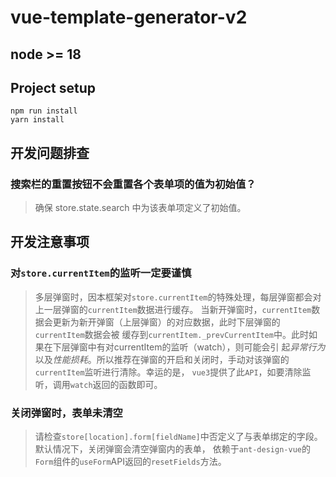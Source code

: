 # vue-template-generator-v2

## node >= 18

## Project setup

```
npm run install
yarn install
```
## 开发问题排查

### 搜索栏的重置按钮不会重置各个表单项的值为初始值？

> 确保 store.state.search 中为该表单项定义了初始值。

## 开发注意事项

### 对`store.currentItem`的监听一定要谨慎

> 多层弹窗时，因本框架对`store.currentItem`的特殊处理，每层弹窗都会对上一层弹窗的`currentItem`数据进行缓存。
> 当新开弹窗时，`currentItem`数据会更新为新开弹窗（上层弹窗）的对应数据，此时下层弹窗的`currentItem`数据会被
> 缓存到`currentItem._prevCurrentItem`中。此时如果在下层弹窗中有对currentItem的监听（watch），则可能会引
> 起*异常行为*以及*性能损耗*。所以推荐在弹窗的开启和关闭时，手动对该弹窗的`currentItem`监听进行清除。幸运的是，
> `vue3`提供了此`API`，如要清除监听，调用`watch`返回的函数即可。

### 关闭弹窗时，表单未清空

> 请检查`store[location].form[fieldName]`中否定义了与表单绑定的字段。默认情况下，关闭弹窗会清空弹窗内的表单，
> 依赖于`ant-design-vue`的`Form`组件的`useForm`API返回的`resetFields`方法。

